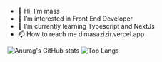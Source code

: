 - 👋 Hi, I’m mass
- 👀 I’m interested in Front End Developer
- 🌱 I’m currently learning Typescript and NextJs
- 📫 How to reach me dimasazizir.vercel.app

![Anurag's GitHub stats](https://github-readme-stats.vercel.app/api?username=dmzazz&show_icons=true&theme=dark)
![Top Langs](https://github-readme-stats.vercel.app/api/top-langs/?username=dmzazz&layout=compact&theme=dark)
<!---
dmzazz/dmzazz is a ✨ special ✨ repository because its `README.md` (this file) appears on your GitHub profile.
You can click the Preview link to take a look at your changes.
--->

